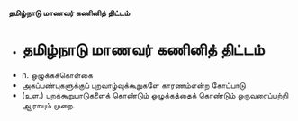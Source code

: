 **தமிழ்நாடு மாணவர் கணினித் திட்டம்**
- # தமிழ்நாடு மாணவர் கணினித் திட்டம்
- n. ஒழுக்கக்கொள்கை
- அகப்பண்புகளுக்குப் புறவாழ்வுக்கூறுகளே காரணம்என்ற கோட்பாடு
- (உள.) புறக்கூறுபாடுகளைக் கொண்டும் ஒழுக்கத்தைக் கொண்டும் ஒருவரைப்பற்றி ஆராயும் முறை.

